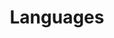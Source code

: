 ---
title: Languages
description: "Select a programming language to view all related tutorials."
aliases: ['/languages/']
---